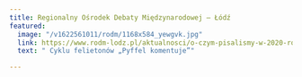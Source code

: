 ```yaml
---
title: Regionalny Ośrodek Debaty Międzynarodowej – Łódź
featured:
  image: "/v1622561011/rodm/1168x584_yewgvk.jpg"
  link: https://www.rodm-lodz.pl/aktualnosci/o-czym-pisalismy-w-2020-roku-co-sie-sprawdzilo-a-co-nie/
  text: " Cyklu felietonów „Pyffel komentuje”"

---
```

